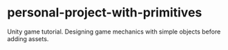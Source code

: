 # personal-project-with-primitives
Unity game tutorial. Designing game mechanics with simple objects before adding assets.
